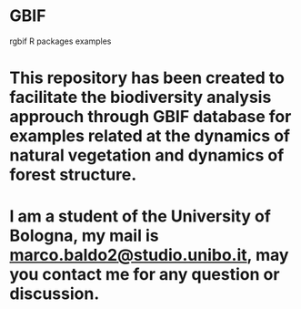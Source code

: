 # GBIF
rgbif R packages examples

# This repository has been created to facilitate the biodiversity analysis approuch through GBIF database for examples related at the dynamics of natural vegetation and dynamics of forest structure. 
# I am a student of the University of Bologna, my mail is marco.baldo2@studio.unibo.it, may you contact me for any question or discussion.
